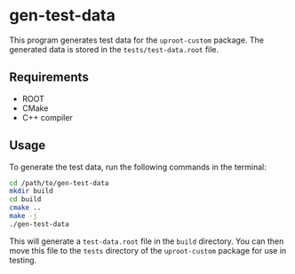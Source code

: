# gen-test-data

This program generates test data for the `uproot-custom` package. The generated data is stored in the `tests/test-data.root` file.

## Requirements

- ROOT
- CMake
- C++ compiler

## Usage

To generate the test data, run the following commands in the terminal:

```bash
cd /path/to/gen-test-data
mkdir build
cd build
cmake ..
make -j
./gen-test-data
```

This will generate a `test-data.root` file in the `build` directory. You can then move this file to the `tests` directory of the `uproot-custom` package for use in testing.
